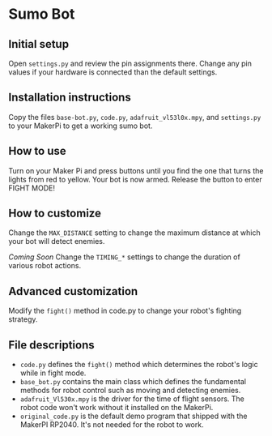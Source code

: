# Sumo Bot

## Initial setup
Open `settings.py` and review the pin assignments there. Change any pin values if your hardware is connected than the default settings.

## Installation instructions
Copy the files `base-bot.py`, `code.py`, `adafruit_vl53l0x.mpy`, and `settings.py` to your MakerPi to get a working sumo bot.

## How to use
Turn on your Maker Pi and press buttons until you find the one that turns the lights from red to yellow. Your bot is now armed. Release the button to enter FIGHT MODE!

## How to customize
Change the `MAX_DISTANCE` setting to change the maximum distance at which your bot will detect enemies.

*Coming Soon*
Change the `TIMING_*` settings to change the duration of various robot actions.

## Advanced customization
Modify the `fight()` method in code.py to change your robot's fighting strategy.

## File descriptions 
* `code.py` defines the `fight()` method which determines the robot's logic while in fight mode.
* `base_bot.py` contains the main class which defines the fundamental methods for robot control such as moving and detecting enemies.
* `adafruit_Vl530x.mpy` is the driver for the time of flight sensors. The robot code won't work without it installed on the MakerPi.
* `original_code.py` is the default demo program that shipped with the MakerPI RP2040. It's not needed for the robot to work.
